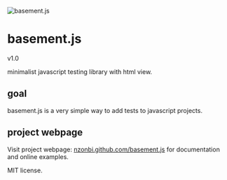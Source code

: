 ![basement.js](http://www.ozkeebo.com/stuff/img/basementjs.png)

# basement.js
v1.0

minimalist javascript testing library with html view.

## goal
basement.js is a very simple way to add tests to javascript projects.

## project webpage
Visit project webpage: [nzonbi.github.com/basement.js](http://nzonbi.github.com/basement.js) for documentation and online examples.

MIT license.
